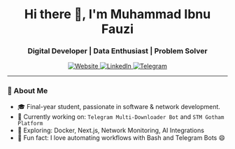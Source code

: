 <!-- GitHub Profile README for Muhammad Ibnu Fauzi (ifauzeee) -->

<h1 align="center">Hi there 👋, I'm Muhammad Ibnu Fauzi</h1>
<h3 align="center">Digital Developer | Data Enthusiast | Problem Solver</h3>

<p align="center">
  <a href="https://ifauzeee.github.io/portofolio" target="_blank">
    <img src="https://img.shields.io/badge/Website-Portofolio-green?style=flat-square&logo=github" alt="Website"/>
  </a>
  <a href="https://linkedin.com/in/ifauzeee" target="_blank">
    <img src="https://img.shields.io/badge/LinkedIn-Connect-blue?style=flat-square&logo=linkedin" alt="LinkedIn"/>
  </a>
  <a href="https://t.me/ifauzeee" target="_blank">
    <img src="https://img.shields.io/badge/Telegram-Chat-blue?style=flat-square&logo=telegram" alt="Telegram"/>
  </a>
</p>

---

### 🧠 About Me
- 🎓 Final-year student, passionate in software & network development.
- 🔭 Currently working on: `Telegram Multi-Downloader Bot` and `STM Gotham Platform`
- 🌱 Exploring: Docker, Next.js, Network Monitoring, AI Integrations
- 🧩 Fun fact: I love automating workflows with Bash and Telegram Bots 😄
